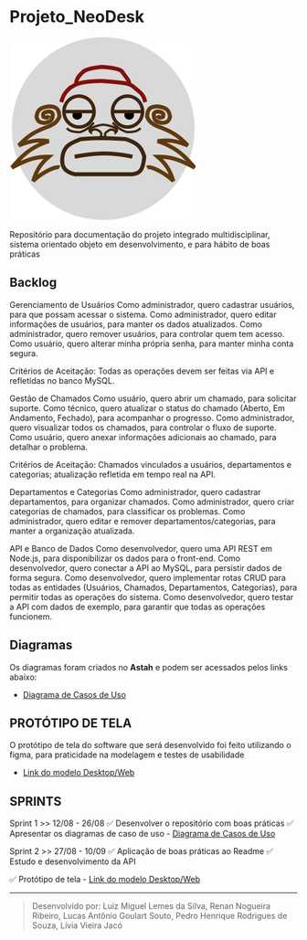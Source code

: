 # Projeto_NeoDesk
![NeoDESK](icon/iconBack.png)


Repositório para documentação do projeto integrado multidisciplinar, sistema orientado objeto em desenvolvimento, e para hábito de boas práticas

## Backlog
Gerenciamento de Usuários
Como administrador, quero cadastrar usuários, para que possam acessar o sistema.
Como administrador, quero editar informações de usuários, para manter os dados atualizados.
Como administrador, quero remover usuários, para controlar quem tem acesso.
Como usuário, quero alterar minha própria senha, para manter minha conta segura.

Critérios de Aceitação: Todas as operações devem ser feitas via API e refletidas no banco MySQL.

Gestão de Chamados
Como usuário, quero abrir um chamado, para solicitar suporte.
Como técnico, quero atualizar o status do chamado (Aberto, Em Andamento, Fechado), para acompanhar o progresso.
Como administrador, quero visualizar todos os chamados, para controlar o fluxo de suporte.
Como usuário, quero anexar informações adicionais ao chamado, para detalhar o problema.

Critérios de Aceitação: Chamados vinculados a usuários, departamentos e categorias; atualização refletida em tempo real na API.

Departamentos e Categorias
Como administrador, quero cadastrar departamentos, para organizar chamados.
Como administrador, quero criar categorias de chamados, para classificar os problemas.
Como administrador, quero editar e remover departamentos/categorias, para manter a organização atualizada.

API e Banco de Dados
Como desenvolvedor, quero uma API REST em Node.js, para disponibilizar os dados para o front-end.
Como desenvolvedor, quero conectar a API ao MySQL, para persistir dados de forma segura.
Como desenvolvedor, quero implementar rotas CRUD para todas as entidades (Usuários, Chamados, Departamentos, Categorias), para permitir todas as operações do sistema.
Como desenvolvedor, quero testar a API com dados de exemplo, para garantir que todas as operações funcionem.


## Diagramas
Os diagramas foram criados no **Astah** e podem ser acessados pelos links abaixo:

- [Diagrama de Casos de Uso](https://1drv.ms/u/c/654cf350b11023d3/EdZe9LOuJtVAv6EZlYtWScEB0ktooReMP8pZ5GvsHBILuw?e=cVUog2)

## PROTÓTIPO DE TELA
O protótipo de tela do software que será desenvolvido foi feito utilizando o figma, para praticidade na modelagem e testes de usabilidade

- [Link do modelo Desktop/Web](https://www.figma.com/proto/PNPPrRL9X2HOf28W2uVfBA/NeoDesk?node-id=317-414&starting-point-node-id=317%3A414&scaling=scale-down&content-scaling=fixed&t=I6LKXuKYxbPHIr7W-1)

## SPRINTS

Sprint 1 >> 12/08 - 26/08
✅ Desenvolver o repositório com boas práticas
✅ Apresentar os diagramas de caso de uso
      - [Diagrama de Casos de Uso](https://1drv.ms/u/c/654cf350b11023d3/EdZe9LOuJtVAv6EZlYtWScEB0ktooReMP8pZ5GvsHBILuw?e=cVUog2)
    
Sprint 2 >> 27/08 - 10/09
✅ Aplicação de boas práticas ao Readme
✅ Estudo e desenvolvimento da API
    
✅ Protótipo de tela
    - [Link do modelo Desktop/Web](https://www.figma.com/proto/PNPPrRL9X2HOf28W2uVfBA/NeoDesk?node-id=317-414&starting-point-node-id=317%3A414&scaling=scale-down&content-scaling=fixed&t=I6LKXuKYxbPHIr7W-1)

---

> Desenvolvido por: Luiz Miguel Lemes da Silva, Renan Nogueira Ribeiro, Lucas Antônio Goulart Souto, Pedro Henrique Rodrigues de Souza, Lívia Vieira Jacó

